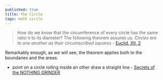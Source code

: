 ```yaml
---
published: true
title: The Circle
tags: math circle
---
```

> How do we know that the circumference of every circle has the same ratio π to its diameter? The following theorem assures us. *Circles are to one another as their circumscribed squares* - [Euclid, XII, 2](https://www.themathpage.com/atrig/circle.htm#pi/4)

Remarkably enough, as we will see, the theorem applies both to the boundaries and the areas.

- point on a circle rolling inside an other draw a straight line - [Secrets of the NOTHING GRINDER](https://youtu.be/7Fn-26Jmi5E?t=285)